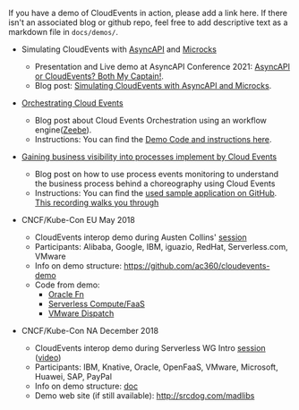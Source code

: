 <!-- no verify-specs -->

If you have a demo of CloudEvents in action, please add a link here. If there
isn't an associated blog or github repo, feel free to add descriptive text as a
markdown file in `docs/demos/`.

- Simulating CloudEvents with [AsyncAPI](https://www.asyncapi.com/) and [Microcks](https://microcks.io/)

  - Presentation and Live demo at AsyncAPI Conference 2021: [AsyncAPI or CloudEvents? Both My Captain!](https://www.youtube.com/watch?v=_p9RyClgYhE).
  - Blog post: [Simulating CloudEvents with AsyncAPI and Microcks](https://microcks.io/blog/simulating-cloudevents-with-asyncapi/).

- [Orchestrating Cloud Events](https://salaboy.com/2020/05/18/orchestrating-cloud-events-with-zeebe/)

  - Blog post about Cloud Events Orchestration using an workflow engine([Zeebe](http://zeebe.io)). 
  - Instructions: You can find the [Demo Code and instructions here](https://github.com/salaboy/zeebe-cloud-events-examples).
  
- [Gaining business visibility into processes implement by Cloud Events](https://blog.bernd-ruecker.com/gaining-visibility-into-processes-spanning-multiple-microservices-a1fc751c4c13)

  - Blog post on how to use process events monitoring to understand the business process behind a choreography using Cloud Events
  - Instructions: You can find the [used sample application on GitHub](https://github.com/berndruecker/flowing-retail/). [This recording walks you through](https://www.youtube.com/watch?v=JptEJZ10Ra4)
   
- CNCF/Kube-Con EU May 2018

  - CloudEvents interop demo during Austen Collins'
    [session](https://kccnceu18.sched.com/event/Dqvg/the-serverless-and-event-driven-future-austen-collins-serverless-intermediate-skill-level)
  - Participants: Alibaba, Google, IBM, iguazio, RedHat, Serverless.com, VMware
  - Info on demo structure: https://github.com/ac360/cloudevents-demo
  - Code from demo:
    - [Oracle Fn](https://github.com/fnproject/cloudevents-demo)
    - [Serverless Compute/FaaS](https://github.com/ac360/cloudevents-demo)
    - [VMware Dispatch](https://github.com/dispatchframework/cloudevents-twitter-demo)

- CNCF/Kube-Con NA December 2018
  - CloudEvents interop demo during Serverless WG Intro
    [session](https://sched.co/Grcc)
    ([video](https://www.youtube.com/watch?v=iNlqLr9vlD4&feature=youtu.be))
  - Participants: IBM, Knative, Oracle, OpenFaaS, VMware, Microsoft, Huawei,
    SAP, PayPal
  - Info on demo structure:
    [doc](https://docs.google.com/document/d/1Vkrmz0vLyiJnUmHUeJfmFbBldDyD-DOFcBNOU-eEKeg/edit#bookmark=id.umb4bpvgj3x1)
  - Demo web site (if still available): http://srcdog.com/madlibs
